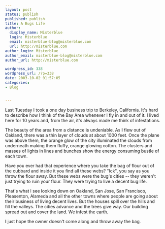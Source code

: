 ```yaml
---
layout: post
status: publish
published: publish
title: A Bugs Life
author:
  display_name: Misterblue
  login: Misterblue
  email: misterblue-blog@misterblue.com
  url: http://misterblue.com
author_login: Misterblue
author_email: misterblue-blog@misterblue.com
author_url: http://misterblue.com

wordpress_id: 338
wordpress_url: /?p=338
date: 2003-10-02 01:57:05
categories:
- Blog


---
```

<p>
Last Tuesday I took a one day business trip to
Berkeley, California.
It's hard to describe how I think of the Bay Area
whenever I fly in and out of it.
I lived here for 10 years and, from the air, it's always
made me think of infestations.
</p>
<p>
The beauty of the area from a distance is undeniable.
As I flew out of Oakland, there was a thin layer of clouds
at about 1000 feet.
Once  the plane was above them, the orange glow of the city illuminated
the clouds from underneath making them fluffy, orange glowing cotton.
The clusters and masses of lights in lines and bunches
show the energy consuming bustle of each town.
</p>
<p>
Have you ever had that experience where you take the
bag of flour out of the cubbard and inside it you find
all these webs?  "Ick", you say as you throw the flour away.
But these webs were the bug's cities --
they weren't just trying to ruin your flour.
They were trying to live a decent bug life.
</p>
<p>
That's what I see looking down on Oakland, San Jose,
San Francisco, Pleasenton, Alameda and all the other
towns where people are going about their business
of living decent lives.
But the houses spill over the hills and fill the
valleys.  The cities advance and the trees give way.
Our building spread out and cover the land.
We infest the earth.
</p>
<p>
I just hope the owner doesn't come along and throw
away the bag.
</p>
